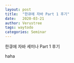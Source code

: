 ```yaml
---
layout: post
title:  "한큐에 자바 Part 1 후기"
date:   2020-03-21
author: Verustree
tags: waytodo
categories: Seminar
---
```


한큐에 자바 세미나 Part 1 후기

haha
